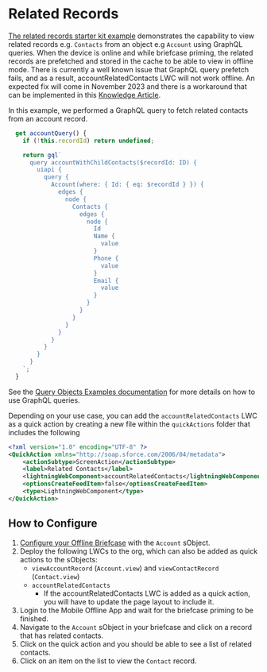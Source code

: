 # Related Records

[The related records starter kit example](../force-app/main/default/lwc/accountRelatedContacts) demonstrates the capability to view related records e.g. `Contacts` from an object e.g `Account` using GraphQL queries. When the device is online and while briefcase priming, the related records are prefetched and stored in the cache to be able to view in offline mode. There is currently a well known issue that GraphQL query prefetch fails, and as a result, accountRelatedContacts LWC will not work offline. An expected fix will come in November 2023 and there is a workaround that can be implemented in this [Knowledge Article](https://help.salesforce.com/s/articleView?language=en_US&id=000396405&type=1).

In this example, we performed a GraphQL query to fetch related contacts from an account record.

```js
  get accountQuery() {
    if (!this.recordId) return undefined;

    return gql`
      query accountWithChildContacts($recordId: ID) {
        uiapi {
          query {
            Account(where: { Id: { eq: $recordId } }) {
              edges {
                node {
                  Contacts {
                    edges {
                      node {
                        Id
                        Name {
                          value
                        }
                        Phone {
                          value
                        }
                        Email {
                          value
                        }
                      }
                    }
                  }
                }
              }
            }
          }
        }
      }
    `;
  }
```

See the [Query Objects Examples documentation](https://developer.salesforce.com/docs/platform/graphql/guide/query-record-examples.html) for more details on how to use GraphQL queries.

Depending on your use case, you can add the `accountRelatedContacts` LWC as a quick action by creating a new file within the `quickActions` folder that includes the following

```xml
<?xml version="1.0" encoding="UTF-8" ?>
<QuickAction xmlns="http://soap.sforce.com/2006/04/metadata">
    <actionSubtype>ScreenAction</actionSubtype>
    <label>Related Contacts</label>
    <lightningWebComponent>accountRelatedContacts</lightningWebComponent>
    <optionsCreateFeedItem>false</optionsCreateFeedItem>
    <type>LightningWebComponent</type>
</QuickAction>
```

## How to Configure

1. [Configure your Offline Briefcase](../README.md#define-an-offline-briefcase) with the `Account` sObject.
2. Deploy the following LWCs to the org, which can also be added as quick actions to the sObjects:
    - `viewAccountRecord` (`Account.view`) and `viewContactRecord` (`Contact.view`)
    - `accountRelatedContacts`
        - If the accountRelatedContacts LWC is added as a quick action, you will have to update the page layout to include it.
3. Login to the Mobile Offline App and wait for the briefcase priming to be finished.
4. Navigate to the `Account` sObject in your briefcase and click on a record that has related contacts.
5. Click on the quick action and you should be able to see a list of related contacts.
6. Click on an item on the list to view the `Contact` record.

